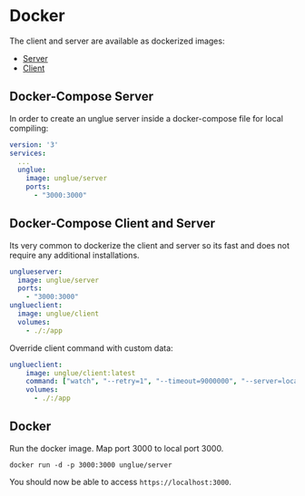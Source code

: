 # Docker

The client and server are available as dockerized images: 

+ [Server](https://hub.docker.com/r/unglue/server)
+ [Client](https://hub.docker.com/r/unglue/client)

## Docker-Compose Server

In order to create an unglue server inside a docker-compose file for local compiling:

```yaml
version: '3'
services:
  ...
  unglue:
    image: unglue/server
    ports:
      - "3000:3000"
```

## Docker-Compose Client and Server

Its very common to dockerize the client and server so its fast and does not require any additional installations.

```yaml
unglueserver:
  image: unglue/server
  ports:
    - "3000:3000"
unglueclient:
  image: unglue/client
  volumes:
    - ./:/app
```

Override client command with custom data:

```yml
unglueclient:
    image: unglue/client:latest
    command: ["watch", "--retry=1", "--timeout=9000000", "--server=localhost:3000"]
    volumes:
      - ./:/app
```

## Docker

Run the docker image. Map port 3000 to local port 3000.

`docker run -d -p 3000:3000 unglue/server`

You should now be able to access `https://localhost:3000`.
